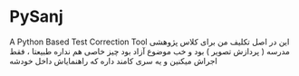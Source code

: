 # PySanj
A Python Based Test Correction Tool
این در اصل تکلیف من برای کلاس پژوهشی مدرسه ( پردازش تصویر ) بود و خب موضوع آزاد بود
چیز خاصی هم نداره طبیعتا ، فقط اجراش میکنین و یه سری کامند داره که راهنمایاش داخل خودشه
